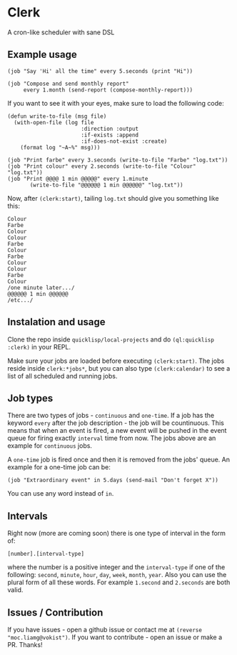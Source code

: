 # Clerk

A cron-like scheduler with sane DSL

## Example usage

```
(job "Say 'Hi' all the time" every 5.seconds (print "Hi"))

(job "Compose and send monthly report"
     every 1.month (send-report (compose-monthly-report)))
```

If you want to see it with your eyes, make sure to load the following code:

```
(defun write-to-file (msg file)
  (with-open-file (log file
                       :direction :output
                       :if-exists :append
                       :if-does-not-exist :create)
    (format log "~A~%" msg)))

(job "Print farbe" every 3.seconds (write-to-file "Farbe" "log.txt"))
(job "Print colour" every 2.seconds (write-to-file "Colour" "log.txt"))
(job "Print @@@@ 1 min @@@@@" every 1.minute
       (write-to-file "@@@@@@ 1 min @@@@@@" "log.txt"))
```
Now, after `(clerk:start)`, tailing `log.txt` should give you something like this:

```
Colour
Farbe
Colour
Colour
Farbe
Colour
Farbe
Colour
Colour
Farbe
Colour
/one minute later.../
@@@@@@ 1 min @@@@@@
/etc.../
```

## Instalation and usage

Clone the repo inside `quicklisp/local-projects` and do `(ql:quicklisp :clerk)` in your REPL.

Make sure your jobs are loaded before executing `(clerk:start)`. The jobs reside inside `clerk:*jobs*`, but you can also type `(clerk:calendar)` to see a list of all scheduled and running jobs. 

## Job types

There are two types of jobs - `continuous` and `one-time`. If a job has the keyword `every` after the job description - the job will be countinuous. This means that when an event is fired, a new event will be pushed in the event queue for firing exactly `interval` time from now. The jobs above are an example for `continuous` jobs.

A `one-time` job is fired once and then it is removed from the jobs' queue. An example for a one-time job can be:

```
(job "Extraordinary event" in 5.days (send-mail "Don't forget X"))
```

You can use any word instead of `in`.

## Intervals

Right now (more are coming soon) there is one type of interval in the form of:

```
[number].[interval-type]
```

where the number is a positive integer and the `interval-type` if one of the following: `second`, `minute`, `hour`, `day`, `week`, `month`, `year`. Also you can use the plural form of all these words. For example `1.second` and `2.seconds` are both valid.

## Issues / Contribution

If you have issues - open a github issue or contact me at `(reverse "moc.liamg@vokist")`. If you want to contribute - open an issue or make a PR. Thanks!
